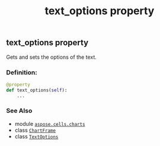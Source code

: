 ﻿---
title: text_options property
second_title: Aspose.Cells for Python via .NET API References
description: 
type: docs
weight: 210
url: /aspose.cells.charts/chartframe/text_options/
is_root: false
---

## text_options property


Gets and sets the options of the text.
### Definition:
```python
@property
def text_options(self):
    ...
```

### See Also
* module [`aspose.cells.charts`](../../)
* class [`ChartFrame`](/cells/python-net/aspose.cells.charts/chartframe)
* class [`TextOptions`](/cells/python-net/aspose.cells.drawing.texts/textoptions)
